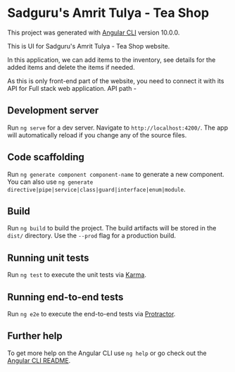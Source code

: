 # Sadguru's Amrit Tulya - Tea Shop

This project was generated with [Angular CLI](https://github.com/angular/angular-cli) version 10.0.0.

This is UI for Sadguru's Amrit Tulya - Tea Shop website.

In this application, we can add items to the inventory, see details for the added items and delete the items if needed.

As this is only front-end part of the website, you need to connect it with its API for Full stack web application.
API path - 

## Development server

Run `ng serve` for a dev server. Navigate to `http://localhost:4200/`. The app will automatically reload if you change any of the source files.

## Code scaffolding

Run `ng generate component component-name` to generate a new component. You can also use `ng generate directive|pipe|service|class|guard|interface|enum|module`.

## Build

Run `ng build` to build the project. The build artifacts will be stored in the `dist/` directory. Use the `--prod` flag for a production build.

## Running unit tests

Run `ng test` to execute the unit tests via [Karma](https://karma-runner.github.io).

## Running end-to-end tests

Run `ng e2e` to execute the end-to-end tests via [Protractor](http://www.protractortest.org/).

## Further help

To get more help on the Angular CLI use `ng help` or go check out the [Angular CLI README](https://github.com/angular/angular-cli/blob/master/README.md).
